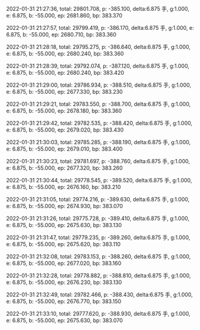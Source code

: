 2022-01-31 21:27:36, total: 29801.708, p: -385.100, delta:6.875 手, g:1.000, e: 6.875, b: -55.000, ep: 2681.860, bp: 383.370

2022-01-31 21:27:57, total: 29799.419, p: -386.170, delta:6.875 手, g:1.000, e: 6.875, b: -55.000, ep: 2680.710, bp: 383.360

2022-01-31 21:28:18, total: 29795.275, p: -386.640, delta:6.875 手, g:1.000, e: 6.875, b: -55.000, ep: 2680.240, bp: 383.360

2022-01-31 21:28:39, total: 29792.074, p: -387.120, delta:6.875 手, g:1.000, e: 6.875, b: -55.000, ep: 2680.240, bp: 383.420

2022-01-31 21:29:00, total: 29786.934, p: -388.510, delta:6.875 手, g:1.000, e: 6.875, b: -55.000, ep: 2677.330, bp: 383.230

2022-01-31 21:29:21, total: 29783.550, p: -388.700, delta:6.875 手, g:1.000, e: 6.875, b: -55.000, ep: 2678.180, bp: 383.360

2022-01-31 21:29:42, total: 29782.535, p: -388.420, delta:6.875 手, g:1.000, e: 6.875, b: -55.000, ep: 2679.020, bp: 383.430

2022-01-31 21:30:03, total: 29785.285, p: -388.190, delta:6.875 手, g:1.000, e: 6.875, b: -55.000, ep: 2679.010, bp: 383.400

2022-01-31 21:30:23, total: 29781.697, p: -388.760, delta:6.875 手, g:1.000, e: 6.875, b: -55.000, ep: 2677.320, bp: 383.260

2022-01-31 21:30:44, total: 29778.545, p: -389.520, delta:6.875 手, g:1.000, e: 6.875, b: -55.000, ep: 2676.160, bp: 383.210

2022-01-31 21:31:05, total: 29774.216, p: -389.630, delta:6.875 手, g:1.000, e: 6.875, b: -55.000, ep: 2674.930, bp: 383.070

2022-01-31 21:31:26, total: 29775.728, p: -389.410, delta:6.875 手, g:1.000, e: 6.875, b: -55.000, ep: 2675.630, bp: 383.130

2022-01-31 21:31:47, total: 29779.235, p: -389.260, delta:6.875 手, g:1.000, e: 6.875, b: -55.000, ep: 2675.620, bp: 383.110

2022-01-31 21:32:08, total: 29783.153, p: -388.260, delta:6.875 手, g:1.000, e: 6.875, b: -55.000, ep: 2677.020, bp: 383.160

2022-01-31 21:32:28, total: 29778.882, p: -388.810, delta:6.875 手, g:1.000, e: 6.875, b: -55.000, ep: 2676.230, bp: 383.130

2022-01-31 21:32:49, total: 29782.466, p: -388.430, delta:6.875 手, g:1.000, e: 6.875, b: -55.000, ep: 2676.770, bp: 383.150

2022-01-31 21:33:10, total: 29777.620, p: -388.930, delta:6.875 手, g:1.000, e: 6.875, b: -55.000, ep: 2675.630, bp: 383.070